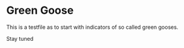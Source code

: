 # Green Goose
This is a testfile as to start with indicators of so called green gooses.

Stay tuned
